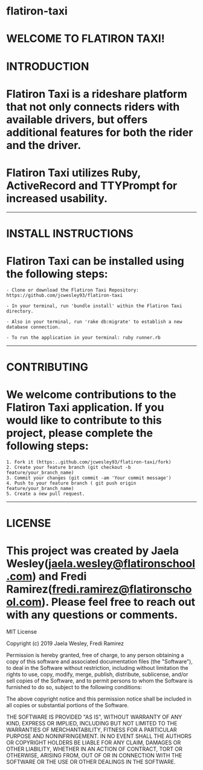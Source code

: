 # flatiron-taxi

# WELCOME TO FLATIRON TAXI! 



# INTRODUCTION 

# Flatiron Taxi is a rideshare platform that not only connects riders with available drivers, but offers additional features for both the rider and the driver. 

# Flatiron Taxi utilizes Ruby, ActiveRecord and TTYPrompt for increased usability.
-----

# INSTALL INSTRUCTIONS

# Flatiron Taxi can be installed using the following steps: 

	- Clone or download the Flatiron Taxi Repository: https://github.com/jcwesley93/flatiron-taxi

	- In your terminal, run 'bundle install' within the Flatiron Taxi directory. 

	- Also in your terminal, run 'rake db:migrate' to establish a new database connection. 

	- To run the application in your terminal: ruby runner.rb
-----

# CONTRIBUTING 

# We welcome contributions to the Flatiron Taxi application. If you would like to contribute to this project, please complete the following steps: 

	1. Fork it (https:..github.com/jcwesley93/flatiron-taxi/fork)
	2. Create your feature branch (git checkout -b feature/your_branch_name)
	3. Commit your changes (git commit -am 'Your commit message')
	4. Push to your feature branch ( git push origin feature/your_branch_name)
	5. Create a new pull request. 
-----


# LICENSE 

# This project was created by Jaela Wesley(jaela.wesley@flatironschool.com) and Fredi Ramirez(fredi.ramirez@flatironschool.com). Please feel free to reach out with any questions or comments. 
MIT License

Copyright (c) 2019 Jaela Wesley, Fredi Ramirez

Permission is hereby granted, free of charge, to any person obtaining a copy
of this software and associated documentation files (the "Software"), to deal
in the Software without restriction, including without limitation the rights
to use, copy, modify, merge, publish, distribute, sublicense, and/or sell
copies of the Software, and to permit persons to whom the Software is
furnished to do so, subject to the following conditions:

The above copyright notice and this permission notice shall be included in all
copies or substantial portions of the Software.

THE SOFTWARE IS PROVIDED "AS IS", WITHOUT WARRANTY OF ANY KIND, EXPRESS OR
IMPLIED, INCLUDING BUT NOT LIMITED TO THE WARRANTIES OF MERCHANTABILITY,
FITNESS FOR A PARTICULAR PURPOSE AND NONINFRINGEMENT. IN NO EVENT SHALL THE
AUTHORS OR COPYRIGHT HOLDERS BE LIABLE FOR ANY CLAIM, DAMAGES OR OTHER
LIABILITY, WHETHER IN AN ACTION OF CONTRACT, TORT OR OTHERWISE, ARISING FROM,
OUT OF OR IN CONNECTION WITH THE SOFTWARE OR THE USE OR OTHER DEALINGS IN THE
SOFTWARE.


